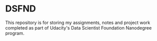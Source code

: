 # DSFND
This repository is for storing my assignments, notes and project work completed as part of Udacity's Data Scientist Foundation Nanodegree program. 
